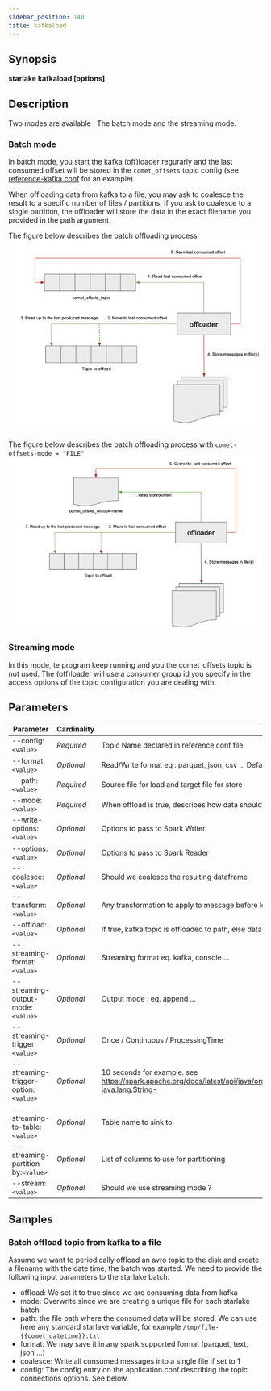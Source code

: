 ```yaml
---
sidebar_position: 140
title: kafkaload
---
```



## Synopsis

**starlake kafkaload [options]**

## Description

Two modes are available : The batch mode and the streaming mode.

### Batch mode
In batch mode, you start the kafka (off)loader regurarly and the last consumed offset 
will be stored in the `comet_offsets` topic config 
(see [reference-kafka.conf](https://github.com/starlake-ai/starlake/blob/master/src/main/resources/reference-kafka.conf#L22) for an example).

When offloading data from kafka to a file, you may ask to coalesce the result to a specific number of files / partitions.
If you ask to coalesce to a single partition, the offloader will store the data in the exact filename you provided in the path
argument.

The figure below describes the batch offloading process
![](/img/cli/kafka-offload.png)

The figure below describes the batch offloading process with `comet-offsets-mode = "FILE"`
![](/img/cli/kafka-offload-fs.png)

### Streaming mode

In this mode, te program keep running and you the comet_offsets topic is not used. The (off)loader will use a consumer group id 
you specify in the access options of the topic configuration you are dealing with.


## Parameters

Parameter|Cardinality|Description
---|---|---
--config:`<value>`|*Required*|Topic Name declared in reference.conf file
--format:`<value>`|*Optional*|Read/Write format eq : parquet, json, csv ... Default to parquet.
--path:`<value>`|*Required*|Source file for load and target file for store
--mode:`<value>`|*Required*|When offload is true, describes how data should be stored on disk. Ignored if offload is false.
--write-options:`<value>`|*Optional*|Options to pass to Spark Writer
--options:`<value>`|*Optional*|Options to pass to Spark Reader
--coalesce:`<value>`|*Optional*|Should we coalesce the resulting dataframe
--transform:`<value>`|*Optional*|Any transformation to apply to message before loading / offloading it
--offload:`<value>`|*Optional*|If true, kafka topic is offloaded to path, else data contained in path is stored in the kafka topic
--streaming-format:`<value>`|*Optional*|Streaming format eq. kafka, console ...
--streaming-output-mode:`<value>`|*Optional*|Output mode : eq. append ... 
--streaming-trigger:`<value>`|*Optional*|Once / Continuous / ProcessingTime
--streaming-trigger-option:`<value>`|*Optional*|10 seconds for example. see https://spark.apache.org/docs/latest/api/java/org/apache/spark/sql/streaming/Trigger.html#ProcessingTime-java.lang.String-
--streaming-to-table:`<value>`|*Optional*|Table name to sink to
--streaming-partition-by:`<value>`|*Optional*|List of columns to use for partitioning
--stream:`<value>`|*Optional*|Should we use streaming mode ?
## Samples

### Batch offload topic from kafka to a file


Assume we want to periodically offload an avro topic to the disk and create a filename with the date time, the batch was started.
We need to provide the following input parameters to the starlake batch:

- offload: We set it to true since we are consuming data from kafka
- mode: Overwrite since we are creating a unique file for each starlake batch
- path: the file path where the consumed data will be stored. We can use here any standard starlake variable, for example `/tmp/file-{{comet_datetime}}.txt`
- format: We may save it in any spark supported format (parquet, text, json ...)
- coalesce: Write all consumed messages into a single file if set to 1
- config: The config entry on the application.conf describing the topic connections options. See below.


